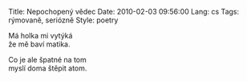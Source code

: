 Title: Nepochopený vědec
Date: 2010-02-03 09:56:00
Lang: cs
Tags: rýmovaně, seriózně
Style: poetry

Má holka mi vytýká<br>
že mě baví matika.

Co je ale špatné na tom<br>
myslí doma štěpit atom.

